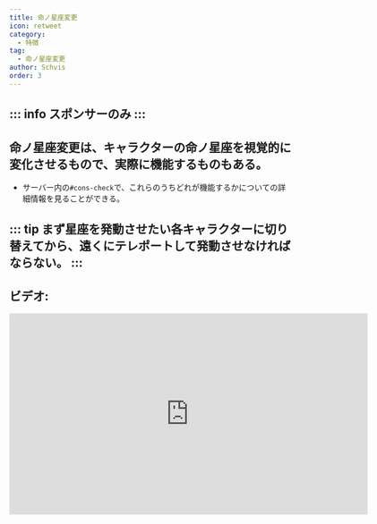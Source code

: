 ```yaml
---
title: 命ノ星座変更
icon: retweet
category:
  - 特徴
tag:
  - 命ノ星座変更
author: Schvis
order: 3
---
```

::: info スポンサーのみ
:::
---
## 命ノ星座変更は、キャラクターの命ノ星座を視覚的に変化させるもので、実際に機能するものもある。
- サーバー内の`#⁠cons-check`で、これらのうちどれが機能するかについての詳細情報を見ることができる。

::: tip まず星座を発動させたい各キャラクターに切り替えてから、遠くにテレポートして発動させなければならない。
:::
---
## ビデオ:

<div class="iframe-container"><iframe width="640" height="360" src="https://www.youtube.com/embed/S9-g5weE9l8?list=PL5eI1Tb64p56g27qfYk7VuFTz4FK6YrKa" title="Korepi - Constellation Modifier (Sponsor)" frameborder="0" allow="accelerometer; autoplay; clipboard-write; encrypted-media; gyroscope; picture-in-picture; web-share" allowfullscreen></iframe></div>
